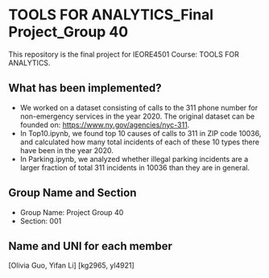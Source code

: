 # TOOLS FOR ANALYTICS_Final Project_Group 40
This repository is the final project for IEORE4501 Course: TOOLS FOR ANALYTICS.

## What has been implemented?
- We worked on a dataset consisting of calls to the 311 phone number for non-emergency services in the year 2020. The original dataset can be founded on: https://www.ny.gov/agencies/nyc-311.
-  In Top10.ipynb, we found top 10 causes of calls to 311 in ZIP code 10036, and calculated how many total incidents of each of these 10 types there have been in the year 2020.
-  In Parking.ipynb, we analyzed whether illegal parking incidents are a larger fraction of total 311 incidents in 10036 than they are in general.

## Group Name and Section
- Group Name: Project Group 40
- Section: 001

## Name and UNI for each member
[Olivia Guo, Yifan Li]
[kg2965, yl4921]
